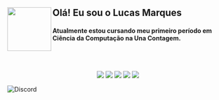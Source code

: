 
## Olá! Eu sou o Lucas Marques  <img align="left" height="100" width="100" src="https://pa1.narvii.com/6503/c887b5bffb21191f3e5d32f4658ccbed0126cd34_hq.gif">

<div>
<h4 align="left">
   Atualmente estou cursando meu primeiro período em Ciência da Computação na Una Contagem.
        </div>

<br>
<br>

<p align="center">
<a href="https://steamcommunity.com/id/Sukitus/"><img src="https://img.shields.io/badge/Steam-000000?style=for-the-badge&logo=steam&logoColor=white"></a>
<a href="lucas.mar17ques@gmail.com"><img src="https://img.shields.io/badge/Gmail-D14836?style=for-the-badge&logo=gmail&logoColor=white"></a> 
<a href="discord.com"><img src="https://img.shields.io/badge/Discord-7289DA?style=for-the-badge&logo=discord&logoColor=white"></a>
<a href="spotify"><img src="https://img.shields.io/badge/Spotify-1ED760?&style=for-the-badge&logo=spotify&logoColor=white"></a>
<a href="instagram.com"><img src="https://img.shields.io/badge/Instagram-E4405F?style=for-the-badge&logo=instagram&logoColor=white"></a>
</p>

<img alt="Discord" src="https://img.shields.io/badge/Discord-7289DA?style=for-the-badge&logo=discord&logoColor=white">
